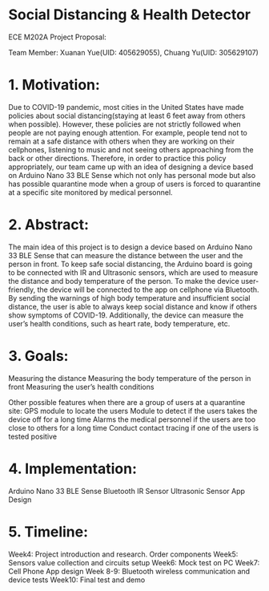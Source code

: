 # Social Distancing & Health Detector

ECE M202A Project Proposal:

Team Member: Xuanan Yue(UID: 405629055), Chuang Yu(UID: 305629107)

# 1. Motivation:
Due to COVID-19 pandemic, most cities in the United States have made policies about social distancing(staying at least 6 feet away from others when possible). However, these policies are not strictly followed when people are not paying enough attention. For example, people tend not to remain at a safe distance with others when they are working on their cellphones, listening to music and not seeing others approaching from the back or other directions. Therefore, in order to practice this policy appropriately, our team came up with an idea of designing a device based on Arduino Nano 33 BLE Sense which not only has personal mode but also has possible quarantine mode when a group of users is forced to quarantine at a specific site monitored by medical personnel. 

# 2. Abstract:
The main idea of this project is to design a device based on Arduino Nano 33 BLE Sense that can measure the distance between the user and the person in front. To keep safe social distancing, the Arduino board is going to be connected with IR and Ultrasonic sensors, which are used to measure the distance and body temperature of the person. To make the device user-friendly, the device will be connected to the app on cellphone via Bluetooth. By sending the warnings of high body temperature and insufficient social distance, the user is able to always keep social distance and know if others show symptoms of COVID-19. Additionally, the device can measure the user’s health conditions, such as heart rate, body temperature, etc.

# 3. Goals:
Measuring the distance
Measuring the body temperature of the person in front
Measuring the user’s health conditions 

Other possible features when there are a group of users at a quarantine site:
GPS module to locate the users 
Module to detect if the users takes the device off for a long time
Alarms the medical personnel if the users are too close to others for a long time
Conduct contact tracing if one of the users is tested positive 
	


# 4. Implementation:
Arduino Nano 33 BLE Sense
Bluetooth
IR Sensor
Ultrasonic Sensor 
App Design


# 5. Timeline:
Week4: Project introduction and research. Order components
Week5: Sensors value collection and circuits setup
Week6: Mock test on PC
Week7: Cell Phone App design
Week 8-9: Bluetooth wireless communication and device tests
Week10: Final test and demo
 

